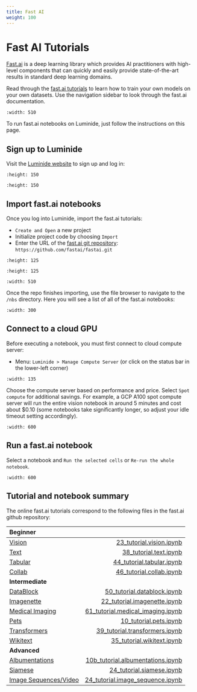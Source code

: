 ```yaml
---
title: Fast AI
weight: 100
---
```


# Fast AI Tutorials

[Fast.ai](https://www.fast.ai) is a deep learning library which provides AI practitioners with high-level components that can quickly and easily provide state-of-the-art results in standard deep learning domains.

Read through the [fast.ai tutorials](https://docs.fast.ai/) to learn how to train your own models on your own datasets. Use the navigation sidebar to look through the fast.ai documentation.

```{image} ../images/fastai-fastai.png
:width: 510
```

To run fast.ai notebooks on Luminide, just follow the instructions on this page.

## Sign up to Luminide

Visit the [Luminide website](https://www.luminide.com) to sign up and log in:

```{image} ../images/fastai-signup.png
:height: 150
```

```{image} ../images/fastai-signup-2.png
:height: 150
```

## Import fast.ai notebooks

Once you log into Luminide, import the fast.ai tutorials:
- `Create and Open` a new project
- Initialize project code by choosing `Import`
- Enter the URL of the [fast.ai git repository](https://github.com/fastai/fastai): `https://github.com/fastai/fastai.git`

```{image} ../images/fastai-new-project.png
:height: 125
```
```{image} ../images/fastai-import-code.png
:height: 125
```
```{image} ../images/fastai-import-code-2.png
:width: 510
```

Once the repo finishes importing, use the file browser to navigate to the `/nbs` directory.  Here you will see a list of all of the fast.ai notebooks:

```{image} ../images/fastai-import-code-3.png
:width: 300
```

## Connect to a cloud GPU

Before executing a notebook, you must first connect to cloud compute server:
- Menu: `Luminide > Manage Compute Server` (or click on the status bar in the lower-left corner)
```{image} ../images/fastai-status-bar.png
:width: 135
```

Choose the compute server based on performance and price. Select `Spot compute` for additional savings. For example, a GCP A100 spot compute server will run the entire vision notebook in around 5 minutes and cost about $0.10 (some notebooks take significantly longer, so adjust your idle timeout setting accordingly).

```{image} ../images/fastai-attach-compute.png
:width: 600
```


## Run a fast.ai notebook

Select a notebook and `Run the selected cells` or `Re-run the whole notebook`.

```{image} ../images/fastai-tutorial-vision.png
:width: 600
```

## Tutorial and notebook summary

The online fast.ai tutorials correspond to the following files in the fast.ai github repository:

| **Beginner**    |     |
| :--- | ---: |
| [Vision](https://docs.fast.ai/tutorial.vision.html)    | [23_tutorial.vision.ipynb](https://github.com/fastai/fastai/blob/master/nbs/23_tutorial.vision.ipynb)    |
| [Text](https://docs.fast.ai/tutorial.text.html)    | [38_tutorial.text.ipynb](https://github.com/fastai/fastai/blob/master/nbs/38_tutorial.text.ipynb) |
| [Tabular](https://docs.fast.ai/tutorial.tabular.html)    |  [44_tutorial.tabular.ipynb](https://github.com/fastai/fastai/blob/master/nbs/44_tutorial.tabular.ipynb) |
| [Collab](https://docs.fast.ai/tutorial.collab.html)    | [46_tutorial.collab.ipynb](https://github.com/fastai/fastai/blob/master/nbs/46_tutorial.collab.ipynb) |
| **Intermediate**    |     |
| [DataBlock](https://docs.fast.ai/tutorial.datablock.html)    | [50_tutorial.datablock.ipynb](https://github.com/fastai/fastai/blob/master/nbs/50_tutorial.datablock.ipynb) |
| [Imagenette](https://docs.fast.ai/tutorial.imagenette.html) | [22_tutorial.imagenette.ipynb](https://github.com/fastai/fastai/blob/master/nbs/22_tutorial.imagenette.ipynb) |
| [Medical Imaging](https://docs.fast.ai/tutorial.medical_imaging.html) | [61_tutorial.medical_imaging.ipynb](https://github.com/fastai/fastai/blob/master/nbs/61_tutorial.medical_imaging.ipynb) |
| [Pets](https://docs.fast.ai/tutorial.pets.html) | [10_tutorial.pets.ipynb](https://github.com/fastai/fastai/blob/master/nbs/10_tutorial.pets.ipynb) |
| [Transformers](https://docs.fast.ai/tutorial.transformers.html) | [39_tutorial.transformers.ipynb](https://github.com/fastai/fastai/blob/master/nbs/39_tutorial.transformers.ipynb) |
| [Wikitext](https://docs.fast.ai/tutorial.wikitext.html) | [35_tutorial.wikitext.ipynb](https://github.com/fastai/fastai/blob/master/nbs/35_tutorial.wikitext.ipynb) |
| **Advanced**   |     |
| [Albumentations](https://docs.fast.ai/tutorial.albumentations.html)   | [10b_tutorial.albumentations.ipynb](https://github.com/fastai/fastai/blob/master/nbs/10b_tutorial.albumentations.ipynb) |
| [Siamese](https://docs.fast.ai/tutorial.siamese.html) | [24_tutorial.siamese.ipynb](https://github.com/fastai/fastai/blob/master/nbs/24_tutorial.siamese.ipynb) |
| [Image Sequences/Video](https://docs.fast.ai/tutorial.image_sequence.html) | [24_tutorial.image_sequence.ipynb](https://github.com/fastai/fastai/blob/master/nbs/24_tutorial.image_sequence.ipynb) |
